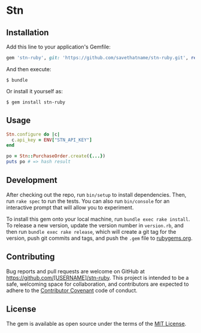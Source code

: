 # Stn


## Installation

Add this line to your application's Gemfile:

```ruby
gem 'stn-ruby', git: 'https://github.com/savethatname/stn-ruby.git', require: "stn"
```

And then execute:

    $ bundle

Or install it yourself as:

    $ gem install stn-ruby

## Usage

```ruby
Stn.configure do |c|
  c.api_key = ENV["STN_API_KEY"]
end

po = Stn::PurchaseOrder.create({...})
puts po # => hash result
```

## Development

After checking out the repo, run `bin/setup` to install dependencies. Then, run `rake spec` to run the tests. You can also run `bin/console` for an interactive prompt that will allow you to experiment.

To install this gem onto your local machine, run `bundle exec rake install`. To release a new version, update the version number in `version.rb`, and then run `bundle exec rake release`, which will create a git tag for the version, push git commits and tags, and push the `.gem` file to [rubygems.org](https://rubygems.org).

## Contributing

Bug reports and pull requests are welcome on GitHub at https://github.com/[USERNAME]/stn-ruby. This project is intended to be a safe, welcoming space for collaboration, and contributors are expected to adhere to the [Contributor Covenant](http://contributor-covenant.org) code of conduct.


## License

The gem is available as open source under the terms of the [MIT License](http://opensource.org/licenses/MIT).

